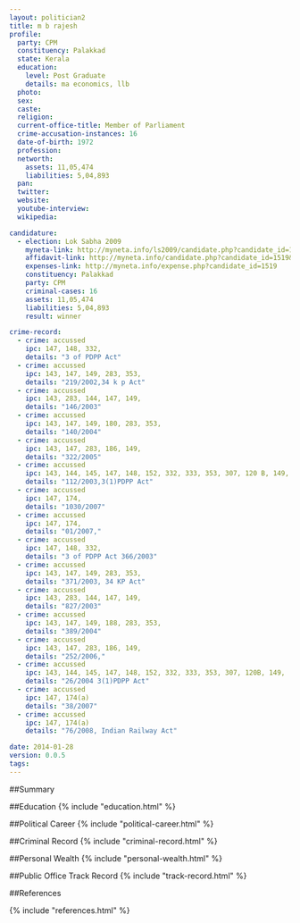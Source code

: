 ```yaml
---
layout: politician2
title: m b rajesh
profile: 
  party: CPM
  constituency: Palakkad
  state: Kerala
  education: 
    level: Post Graduate
    details: ma economics, llb
  photo: 
  sex: 
  caste: 
  religion: 
  current-office-title: Member of Parliament
  crime-accusation-instances: 16
  date-of-birth: 1972
  profession: 
  networth: 
    assets: 11,05,474
    liabilities: 5,04,893
  pan: 
  twitter: 
  website: 
  youtube-interview: 
  wikipedia: 

candidature: 
  - election: Lok Sabha 2009
    myneta-link: http://myneta.info/ls2009/candidate.php?candidate_id=1519
    affidavit-link: http://myneta.info/candidate.php?candidate_id=1519&scan=original
    expenses-link: http://myneta.info/expense.php?candidate_id=1519
    constituency: Palakkad 
    party: CPM
    criminal-cases: 16
    assets: 11,05,474
    liabilities: 5,04,893
    result: winner 

crime-record: 
  - crime: accussed
    ipc: 147, 148, 332,
    details: "3 of PDPP Act" 
  - crime: accussed
    ipc: 143, 147, 149, 283, 353,
    details: "219/2002,34 k p Act" 
  - crime: accussed
    ipc: 143, 283, 144, 147, 149,
    details: "146/2003" 
  - crime: accussed
    ipc: 143, 147, 149, 180, 283, 353,
    details: "140/2004" 
  - crime: accussed
    ipc: 143, 147, 283, 186, 149,
    details: "322/2005" 
  - crime: accussed
    ipc: 143, 144, 145, 147, 148, 152, 332, 333, 353, 307, 120 B, 149,
    details: "112/2003,3(1)PDPP Act" 
  - crime: accussed
    ipc: 147, 174,
    details: "1030/2007" 
  - crime: accussed
    ipc: 147, 174,
    details: "01/2007," 
  - crime: accussed
    ipc: 147, 148, 332,
    details: "3 of PDPP Act 366/2003" 
  - crime: accussed
    ipc: 143, 147, 149, 283, 353,
    details: "371/2003, 34 KP Act" 
  - crime: accussed
    ipc: 143, 283, 144, 147, 149,
    details: "827/2003" 
  - crime: accussed
    ipc: 143, 147, 149, 188, 283, 353,
    details: "389/2004" 
  - crime: accussed
    ipc: 143, 147, 283, 186, 149,
    details: "252/2006," 
  - crime: accussed
    ipc: 143, 144, 145, 147, 148, 152, 332, 333, 353, 307, 120B, 149,
    details: "26/2004 3(1)PDPP Act" 
  - crime: accussed
    ipc: 147, 174(a)
    details: "38/2007" 
  - crime: accussed
    ipc: 147, 174(a)
    details: "76/2008, Indian Railway Act" 

date: 2014-01-28
version: 0.0.5
tags: 
---
```

##Summary


##Education
{% include "education.html" %}


##Political Career
{% include "political-career.html" %}


##Criminal Record
{% include "criminal-record.html" %}


##Personal Wealth
{% include "personal-wealth.html" %}


##Public Office Track Record
{% include "track-record.html" %}


##References


{% include "references.html" %}